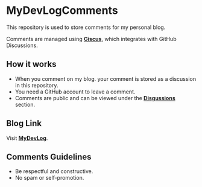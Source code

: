 # MyDevLogComments

This repository is used to store comments for my personal blog.

Comments are managed using **[Giscus](https://giscus.app/zh-TW)**, which integrates with GitHub Discussions.

## How it works

- When you comment on my blog. your comment is stored as a discussion in this repository.
- You need a GitHub account to leave a comment.
- Comments are public and can be viewed under the **[Disgussions](maydayXi/MyDevLogComments/discussions)** section.

## Blog Link

Visit **[MyDevLog](https://maydayxi.github.io/MyDevLog/)**.

## Comments Guidelines

- Be respectful and constructive.
- No spam or self-promotion.

